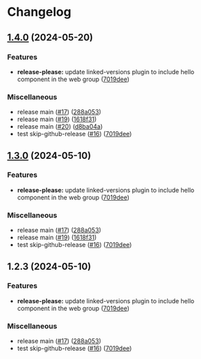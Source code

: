 # Changelog

## [1.4.0](https://github.com/cmmmli/monorepo-release-test/compare/hello-v1.3.0...hello-v1.4.0) (2024-05-20)


### Features

* **release-please:** update linked-versions plugin to include hello component in the web group ([7019dee](https://github.com/cmmmli/monorepo-release-test/commit/7019deedf6325123e7e115303f2370914ba85180))


### Miscellaneous

* release main ([#17](https://github.com/cmmmli/monorepo-release-test/issues/17)) ([288a053](https://github.com/cmmmli/monorepo-release-test/commit/288a0533ac0ddef2da09cbd3b8e954aad2c07042))
* release main ([#19](https://github.com/cmmmli/monorepo-release-test/issues/19)) ([1618f31](https://github.com/cmmmli/monorepo-release-test/commit/1618f31dee178d425f001a2170346792bcaeec3c))
* release main ([#20](https://github.com/cmmmli/monorepo-release-test/issues/20)) ([d8ba04a](https://github.com/cmmmli/monorepo-release-test/commit/d8ba04a92376bd3ecb11f3c8a7fdcc306934ba7d))
* test skip-github-release ([#16](https://github.com/cmmmli/monorepo-release-test/issues/16)) ([7019dee](https://github.com/cmmmli/monorepo-release-test/commit/7019deedf6325123e7e115303f2370914ba85180))

## [1.3.0](https://github.com/cmmmli/monorepo-release-test/compare/hello-v1.2.3...hello-v1.3.0) (2024-05-10)


### Features

* **release-please:** update linked-versions plugin to include hello component in the web group ([7019dee](https://github.com/cmmmli/monorepo-release-test/commit/7019deedf6325123e7e115303f2370914ba85180))


### Miscellaneous

* release main ([#17](https://github.com/cmmmli/monorepo-release-test/issues/17)) ([288a053](https://github.com/cmmmli/monorepo-release-test/commit/288a0533ac0ddef2da09cbd3b8e954aad2c07042))
* release main ([#19](https://github.com/cmmmli/monorepo-release-test/issues/19)) ([1618f31](https://github.com/cmmmli/monorepo-release-test/commit/1618f31dee178d425f001a2170346792bcaeec3c))
* test skip-github-release ([#16](https://github.com/cmmmli/monorepo-release-test/issues/16)) ([7019dee](https://github.com/cmmmli/monorepo-release-test/commit/7019deedf6325123e7e115303f2370914ba85180))

## 1.2.3 (2024-05-10)


### Features

* **release-please:** update linked-versions plugin to include hello component in the web group ([7019dee](https://github.com/cmmmli/monorepo-release-test/commit/7019deedf6325123e7e115303f2370914ba85180))


### Miscellaneous

* release main ([#17](https://github.com/cmmmli/monorepo-release-test/issues/17)) ([288a053](https://github.com/cmmmli/monorepo-release-test/commit/288a0533ac0ddef2da09cbd3b8e954aad2c07042))
* test skip-github-release ([#16](https://github.com/cmmmli/monorepo-release-test/issues/16)) ([7019dee](https://github.com/cmmmli/monorepo-release-test/commit/7019deedf6325123e7e115303f2370914ba85180))
